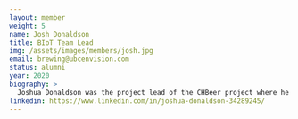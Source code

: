 ```yaml
---
layout: member
weight: 5
name: Josh Donaldson
title: BIoT Team Lead
img: /assets/images/members/josh.jpg
email: brewing@ubcenvision.com
status: alumni
year: 2020
biography: >
  Joshua Donaldson was the project lead of the CHBeer project where he was working with his team to design a fully-automated brewing system that can be controlled by your phone. He got involved with the project when it was first started. Josh attended the 2017 AiChE conference in Minneapolis last October where he, Shams, Siang and Athanasios presented the CHBeer project to over 100 other students from around the North America. His past co-op experience includes Craft Metrics and Rio Tinto. Favorite breweries include Four Winds, Central City, and Postmark! CHeers! 
linkedin: https://www.linkedin.com/in/joshua-donaldson-34289245/
---
```


